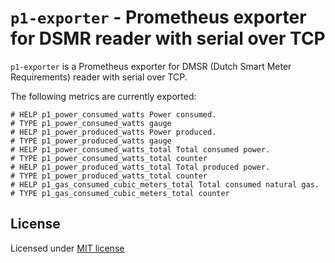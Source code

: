 # `p1-exporter` - Prometheus exporter for DSMR reader with serial over TCP

`p1-exporter` is a Prometheus exporter for DMSR (Dutch Smart Meter Requirements)
reader with serial over TCP.

The following metrics are currently exported:

```
# HELP p1_power_consumed_watts Power consumed.
# TYPE p1_power_consumed_watts gauge
# HELP p1_power_produced_watts Power produced.
# TYPE p1_power_produced_watts gauge
# HELP p1_power_consumed_watts_total Total consumed power.
# TYPE p1_power_consumed_watts_total counter
# HELP p1_power_produced_watts_total Total produced power.
# TYPE p1_power_produced_watts_total counter
# HELP p1_gas_consumed_cubic_meters_total Total consumed natural gas.
# TYPE p1_gas_consumed_cubic_meters_total counter
```

## License

Licensed under [MIT license](LICENSE)

